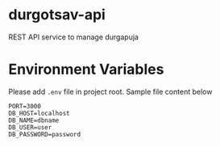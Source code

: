 # durgotsav-api
REST API service to manage durgapuja

# Environment Variables
Please add `.env` file in project root. Sample file content below
```env
PORT=3000
DB_HOST=localhost
DB_NAME=dbname
DB_USER=user
DB_PASSWORD=password
```